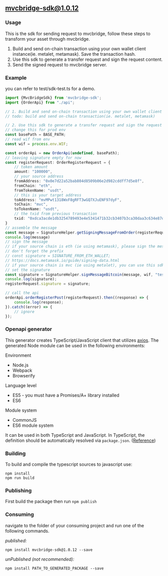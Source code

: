 ## mvcbridge-sdk@1.0.12

### Usage

This is the sdk for sending request to mvcbridge, follow these steps to transform your asset through mvcbridge.

1. Build and send on-chain transaction using your own wallet client instance(ie. metalet, metamask). Save the transaction hash.
2. Use this sdk to generate a transfer request and sign the request content.
3. Send the signed request to mvcbridge server.

### Example

you can refer to test/sdk-test.ts for a demo.

```typescript
import {MvcBridgeSdk} from 'mvcbridge-sdk';
import {OrderApi} from "./api";

// 1. Build and send on-chain transaction using your own wallet client instance(ie. metalet, metamask). Save the transaction hash.
// todo: build and send on-chain transaction(ie. metalet, metamask)

// 2. Use this sdk to generate a transfer request and sign the request content.
// change this for prod env
const basePath = BASE_PATH;
// read wif from env
const wif = process.env.WIF;

const orderApi = new OrderApi(undefined, basePath);
// leaving signature empty for now
const registerRequest: OrderRegisterRequest = {
    // token amount
    amount: "100000",
    // your source address
    fromAddress: "0x0e7d22a52bab804d8509b06e2d982cddff7d5e8f",
    fromChain: "eth",
    fromTokenName: "usdt",
    // this is your target address
    toAddress: "mvMPwt1318WxF8gRFT3wGQ7XJuENF97dyF",
    toChain: "mvc",
    toTokenName: "usdt",
    // the txid from previous transaction
    txid: "0xdca3acde1db3254789493e4e5341471b32cb3407b3ca30daa3c634e87d1518f5"
}
// assemble the message
const message = SignatureHelper.getSigningMessageFromOrder(registerRequest);
console.log(message)
// sign the message
// if your source chain is eth (ie using metamask), please sign the message using personal_sign
// don't forget the prefix
// const signature = SIGNATURE_FROM_ETH_WALLET;
// https://docs.metamask.io/guide/signing-data.html
// if your source chain is mvc (ie using metalet), you can use this sdk to sign the message
// set the signature
const signature = SignatureHelper.signMessageBitcoin(message, wif, "testnet");
console.log(signature);
registerRequest.signature = signature;

// call the api
orderApi.orderRegisterPost(registerRequest).then((response) => {
    console.log(response);
}).catch((error) => {
    // ignore
});
```


### Openapi generator
This generator creates TypeScript/JavaScript client that utilizes [axios](https://github.com/axios/axios). The generated Node module can be used in the following environments:

Environment
* Node.js
* Webpack
* Browserify

Language level
* ES5 - you must have a Promises/A+ library installed
* ES6

Module system
* CommonJS
* ES6 module system

It can be used in both TypeScript and JavaScript. In TypeScript, the definition should be automatically resolved via `package.json`. ([Reference](http://www.typescriptlang.org/docs/handbook/typings-for-npm-packages.html))

### Building

To build and compile the typescript sources to javascript use:
```
npm install
npm run build
```

### Publishing

First build the package then run ```npm publish```

### Consuming

navigate to the folder of your consuming project and run one of the following commands.

_published:_

```
npm install mvcbridge-sdk@1.0.12 --save
```

_unPublished (not recommended):_

```
npm install PATH_TO_GENERATED_PACKAGE --save
